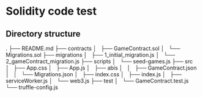 # Solidity code test

## Directory structure
.
├── README.md
├── contracts
│   ├── GameContract.sol
│   └── Migrations.sol
├── migrations
│   ├── 1_initial_migration.js
│   └── 2_gameContract_migration.js
├── scripts
│   └── seed-games.js
├── src
│   ├── App.css
│   ├── App.js
│   ├── abis
│   │   ├── GameContract.json
│   │   └── Migrations.json
│   ├── index.css
│   ├── index.js
│   ├── serviceWorker.js
│   └── web3.js
├── test
│   └── GameContract.test.js
└── truffle-config.js